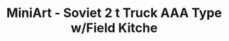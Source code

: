 ---
layout: product
title: "MiniArt - Soviet 2 t Truck AAA Type w/Field Kitche"
price: "5400" 
desc: "N/A"
img_path: "/assets/img/MI35257.jpg"
brand: "N/A"
available: false
special_offer: false
new: false
soon: false
cat: "010000"
subcat: "010100"
subsubcat: "0N/A"
sifra: "MI35257"
popular: true
---